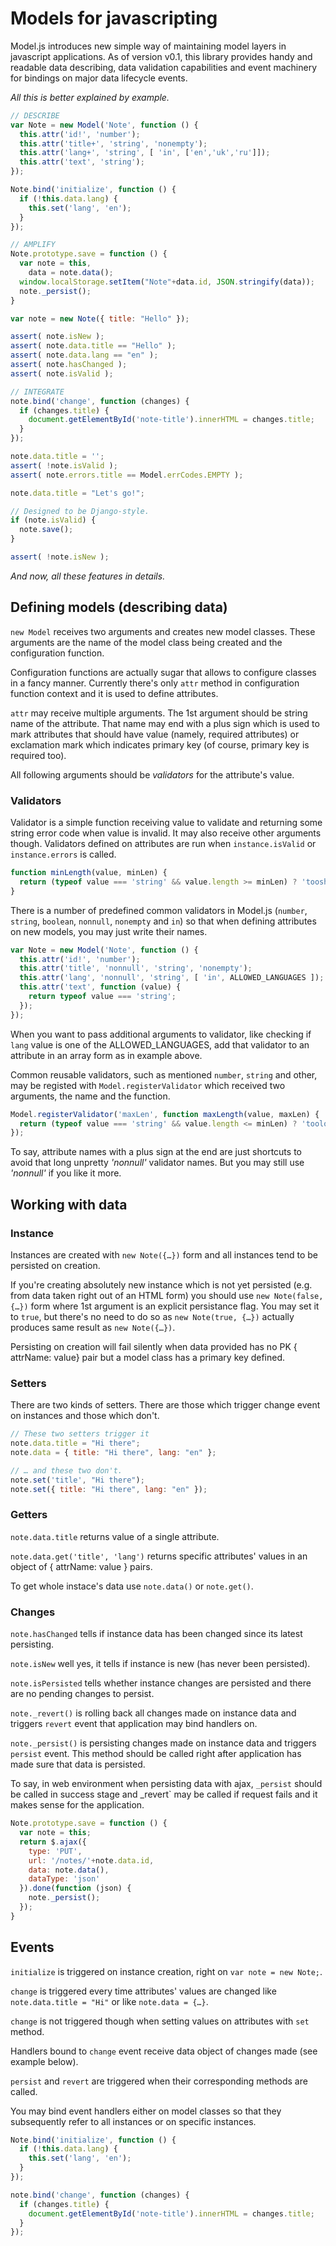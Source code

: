 # Models for javascripting

Model.js introduces new simple way of maintaining model layers in javascript applications. As of version v0.1, this library provides handy and readable data describing, data validation capabilities and event machinery for bindings on major data lifecycle events.

*All this is better explained by example.*

```javascript
// DESCRIBE
var Note = new Model('Note', function () {
  this.attr('id!', 'number');
  this.attr('title+', 'string', 'nonempty');
  this.attr('lang+', 'string', [ 'in', ['en','uk','ru']]);
  this.attr('text', 'string');
});

Note.bind('initialize', function () {
  if (!this.data.lang) {
    this.set('lang', 'en');
  }
});

// AMPLIFY
Note.prototype.save = function () {
  var note = this,
    data = note.data();
  window.localStorage.setItem("Note"+data.id, JSON.stringify(data));
  note._persist();
}

var note = new Note({ title: "Hello" });

assert( note.isNew );
assert( note.data.title == "Hello" );
assert( note.data.lang == "en" );
assert( note.hasChanged );
assert( note.isValid );

// INTEGRATE
note.bind('change', function (changes) {
  if (changes.title) {
    document.getElementById('note-title').innerHTML = changes.title;
  }
});

note.data.title = '';
assert( !note.isValid );
assert( note.errors.title == Model.errCodes.EMPTY );

note.data.title = "Let's go!";

// Designed to be Django-style.
if (note.isValid) {
  note.save();
}

assert( !note.isNew );
```

*And now, all these features in details.*


## Defining models (describing data)

`new Model` receives two arguments and creates new model classes. These arguments are the name of the model class being created and the configuration function.

Configuration functions are actually sugar that allows to configure classes in a fancy manner. Currently there's only `attr` method in configuration function context and it is used to define attributes.

`attr` may receive multiple arguments. The 1st argument should be string name of the attribute. That name may end with a plus sign which is used to mark attributes that should have value (namely, required attributes) or exclamation mark which indicates primary key (of course, primary key is required too).

All following arguments should be _validators_ for the attribute's value.


### Validators

Validator is a simple function receiving value to validate and returning some string error code when value is invalid. It may also receive other arguments though. Validators defined on attributes are run when `instance.isValid` or `instance.errors` is called.

```javascript
function minLength(value, minLen) {
  return (typeof value === 'string' && value.length >= minLen) ? 'tooshort' : undefined;
}
```

There is a number of predefined common validators in Model.js (`number`, `string`, `boolean`, `nonnull`, `nonempty` and `in`) so that when defining attributes on new models, you may just write their names.

```javascript
var Note = new Model('Note', function () {
  this.attr('id!', 'number');
  this.attr('title', 'nonnull', 'string', 'nonempty');
  this.attr('lang', 'nonnull', 'string', [ 'in', ALLOWED_LANGUAGES ]);
  this.attr('text', function (value) {
  	return typeof value === 'string';
  });
});
```
When you want to pass additional arguments to validator, like checking if `lang` value is one of the ALLOWED_LANGUAGES, add that validator to an attribute in an array form as in example above.

Common reusable validators, such as mentioned `number`, `string` and other, may be registed with `Model.registerValidator` which received two arguments, the name and the function.

```javascript
Model.registerValidator('maxLen', function maxLength(value, maxLen) {
  return (typeof value === 'string' && value.length <= minLen) ? 'toolong' : undefined;
});
```

To say, attribute names with a plus sign at the end are just shortcuts to avoid that long unpretty _'nonnull'_ validator names. But you may still use _'nonnull'_ if you like it more.


## Working with data

### Instance

Instances are created with `new Note({…})` form and all instances tend to be persisted on creation.

If you're creating absolutely new instance which is not yet persisted (e.g. from data taken right out of an HTML form) you should use `new Note(false, {…})` form where 1st argument is an explicit persistance flag. You may set it to `true`, but there's no need to do so as `new Note(true, {…})` actually produces same result as `new Note({…})`.

Persisting on creation will fail silently when data provided has no PK { attrName: value} pair but a model class has a primary key defined.


### Setters

There are two kinds of setters. There are those which trigger change event on instances and those which don't.

```javascript
// These two setters trigger it
note.data.title = "Hi there";
note.data = { title: "Hi there", lang: "en" };

// … and these two don't.
note.set('title', "Hi there");
note.set({ title: "Hi there", lang: "en" });
```


### Getters

`note.data.title` returns value of a single attribute.

`note.data.get('title', 'lang')` returns specific attributes' values in an object of { attrName: value } pairs.

To get whole instace's data use `note.data()` or `note.get()`.


### Changes

`note.hasChanged` tells if instance data has been changed since its latest persisting.

`note.isNew` well yes, it tells if instance is new (has never been persisted).

`note.isPersisted` tells whether instance changes are persisted and there are no pending changes to persist.

`note._revert()` is rolling back all changes made on instance data and triggers `revert` event that application may bind handlers on.

`note._persist()` is persisting changes made on instance data and triggers `persist` event. This method should be called right after application has made sure that data is persisted.

To say, in web environment when persisting data with ajax, `_persist` should be called in success stage and _revert` may be called if request fails and it makes sense for the application.

```javascript
Note.prototype.save = function () {
  var note = this;
  return $.ajax({
    type: 'PUT',
    url: '/notes/'+note.data.id,
    data: note.data(),
    dataType: 'json'
  }).done(function (json) {
    note._persist();
  });
}
```


## Events

`initialize` is triggered on instance creation, right on `var note = new Note;`.

`change` is triggered every time attributes' values are changed like `note.data.title = "Hi"` or like `note.data = {…}`.

`change` is not triggered though when setting values on attributes with `set` method.

Handlers bound to `change` event receive data object of changes made (see example below).

`persist` and `revert` are triggered when their corresponding methods are called.

You may bind event handlers either on model classes so that they subsequently refer to all instances or on specific instances.

```javascript
Note.bind('initialize', function () {
  if (!this.data.lang) {
    this.set('lang', 'en');
  }
});

note.bind('change', function (changes) {
  if (changes.title) {
    document.getElementById('note-title').innerHTML = changes.title;
  }
});
```
